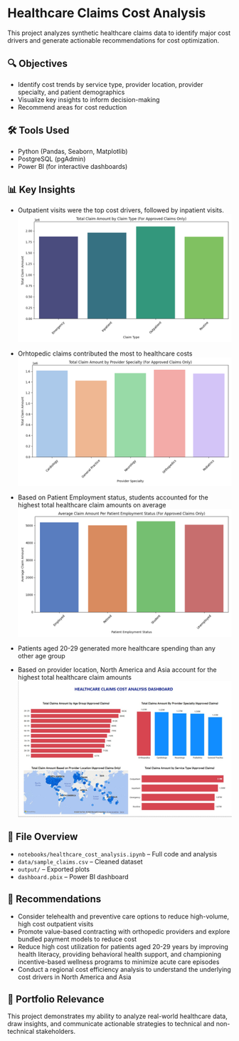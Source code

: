 # Healthcare Claims Cost Analysis
This project analyzes synthetic healthcare claims data to identify major cost drivers and generate actionable recommendations for cost optimization.

## 🔍 Objectives
- Identify cost trends by service type, provider location, provider specialty, and patient demographics
- Visualize key insights to inform decision-making
- Recommend areas for cost reduction

## 🛠️ Tools Used
- Python (Pandas, Seaborn, Matplotlib)
- PostgreSQL (pgAdmin)
- Power BI (for interactive dashboards)

## 📊 Key Insights
- Outpatient visits were the top cost drivers, followed by inpatient visits.
  ![Cost By Service Type](Figure_1.png)

- Orhtopedic claims contributed the most to healthcare costs
  ![Cost by Provider Specialty](Figure_2.png)

- Based on Patient Employment status, students accounted for the highest total healthcare claim amounts on average
  ![Average Cost based on Employment Status](Figure_3.png)
  
- Patients aged 20-29 generated more healthcare spending than any other age group
- Based on provider location, North America and Asia account for the highest total healthcare claim amounts
  ![Claims Analysis Dashboard](Dashboard.jpg)

## 📁 File Overview
- `notebooks/healthcare_cost_analysis.ipynb` – Full code and analysis
- `data/sample_claims.csv` – Cleaned dataset
- `output/` – Exported plots
- `dashboard.pbix` – Power BI dashboard 

## 📝 Recommendations
- Consider telehealth and preventive care options to reduce high-volume, high cost outpatient visits
- Promote value-based contracting with orthopedic providers and explore bundled payment models to reduce cost
- Reduce high cost utilization for patients aged 20-29 years by improving health literacy, providing behavioral health support, and championing incentive-based wellness programs to minimize acute care episodes
- Conduct a regional cost efficiency analysis to understand the underlying cost drivers in North America and Asia

## 💼 Portfolio Relevance
This project demonstrates my ability to analyze real-world healthcare data, draw insights, and communicate actionable strategies to technical and non-technical stakeholders.
